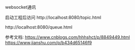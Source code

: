 websocket通讯

启动工程后访问
http://localhost:8080/topic.html

http://localhost:8080/queue.html

参考文档:
https://www.cnblogs.com/hhhshct/p/8849449.html
https://www.jianshu.com/p/b434d65146f9